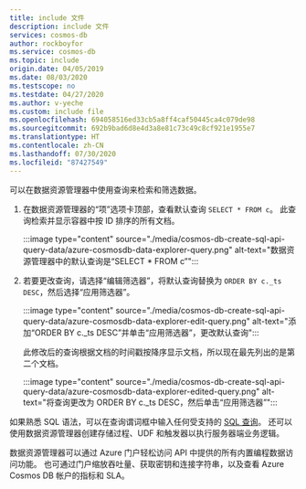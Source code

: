 ```yaml
---
title: include 文件
description: include 文件
services: cosmos-db
author: rockboyfor
ms.service: cosmos-db
ms.topic: include
origin.date: 04/05/2019
ms.date: 08/03/2020
ms.testscope: no
ms.testdate: 04/27/2020
ms.author: v-yeche
ms.custom: include file
ms.openlocfilehash: 694058516ed33cb5a8ff4caf50445ca4c079de98
ms.sourcegitcommit: 692b9bad6d8e4d3a8e81c73c49c8cf921e1955e7
ms.translationtype: HT
ms.contentlocale: zh-CN
ms.lasthandoff: 07/30/2020
ms.locfileid: "87427549"
---
```

可以在数据资源管理器中使用查询来检索和筛选数据。

1. 在数据资源管理器的“项”选项卡顶部，查看默认查询 `SELECT * FROM c`。 此查询检索并显示容器中按 ID 排序的所有文档。 

    :::image type="content" source="./media/cosmos-db-create-sql-api-query-data/azure-cosmosdb-data-explorer-query.png" alt-text="数据资源管理器中的默认查询是“SELECT * FROM c”":::

1. 若要更改查询，请选择“编辑筛选器”，将默认查询替换为 `ORDER BY c._ts DESC`，然后选择“应用筛选器”。

    :::image type="content" source="./media/cosmos-db-create-sql-api-query-data/azure-cosmosdb-data-explorer-edit-query.png" alt-text="添加“ORDER BY c._ts DESC”并单击“应用筛选器”，更改默认查询":::

    此修改后的查询根据文档的时间戳按降序显示文档，所以现在最先列出的是第二个文档。 

    :::image type="content" source="./media/cosmos-db-create-sql-api-query-data/azure-cosmosdb-data-explorer-edited-query.png" alt-text="将查询更改为 ORDER BY c._ts DESC，然后单击“应用筛选器”":::

如果熟悉 SQL 语法，可以在查询谓词框中输入任何受支持的 [SQL 查询](../articles/cosmos-db/sql-api-sql-query.md)。 还可以使用数据资源管理器创建存储过程、UDF 和触发器以执行服务器端业务逻辑。 

数据资源管理器可以通过 Azure 门户轻松访问 API 中提供的所有内置编程数据访问功能。 也可通过门户缩放吞吐量、获取密钥和连接字符串，以及查看 Azure Cosmos DB 帐户的指标和 SLA。

<!-- Update_Description: update meta properties, wording update, update link -->